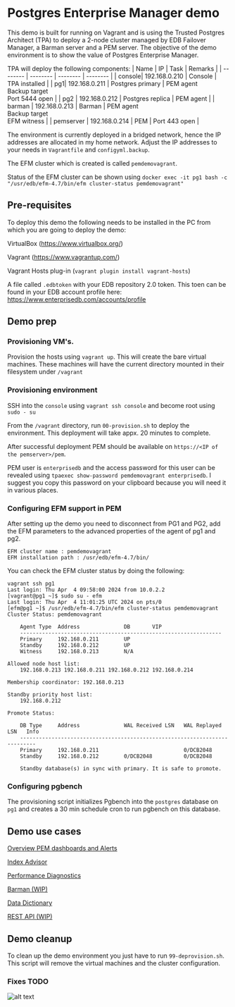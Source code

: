 # Postgres Enterprise Manager demo

This demo is built for running on Vagrant and is using the Trusted Postgres Architect (TPA) to deploy a 2-node cluster managed by EDB Failover Manager, a Barman server and a PEM server.
The objective of the demo environment is to show the value of Postgres Enterprise Manager.

TPA will deploy the following components:
| Name | IP | Task | Remarks |
| -------- | -------- | -------- | -------- |
| console| 192.168.0.210 | Console | TPA installed |
| pg1| 192.168.0.211 | Postgres primary | PEM agent<br>Backup target<br>Port 5444 open |
| pg2 | 192.168.0.212 | Postgres replica | PEM agent |
| barman | 192.168.0.213 | Barman | PEM agent <br> Backup target<br>EFM witness |
| pemserver | 192.168.0.214 | PEM | Port 443 open |

The environment is currently deployed in a bridged network, hence the IP addresses are allocated in my home network. Adjust the IP addresses to your needs in `Vagrantfile` and `configyml.backup`.

The EFM cluster which is created is called `pemdemovagrant`. 

Status of the EFM cluster can be shown using `docker exec -it pg1 bash -c "/usr/edb/efm-4.7/bin/efm cluster-status pemdemovagrant"`
## Pre-requisites
To deploy this demo the following needs to be installed in the PC from which you are going to deploy the demo:

VirtualBox (https://www.virtualbox.org/)

Vagrant (https://www.vagrantup.com/)

Vagrant Hosts plug-in (`vagrant plugin install vagrant-hosts`)

A file called `.edbtoken` with your EDB repository 2.0 token. This toen can be found in your EDB account profile here: https://www.enterprisedb.com/accounts/profile

## Demo prep
### Provisioning VM's.
Provision the hosts using `vagrant up`. This will create the bare virtual machines. These machines will have the current directory mounted in their filesystem under `/vagrant`
### Provisioning environment
SSH into the `console` using `vagrant ssh console` and become root using `sudo - su`

From the `/vagrant` directory, run `00-provision.sh` to deploy the environment. This deployment will take appx. 20 minutes to complete.

After successful deployment PEM should be available on `https://<IP of the pemserver>/pem`. 

PEM user is `enterprisedb` and the access password for this user can be revealed using `tpaexec show-password pemdemovagrant enterprisedb`. I suggest you copy this password on your clipboard because you will need it in various places.

### Configuring EFM support in PEM
After setting up the demo you need to disconnect from PG1 and PG2, add the EFM parameters to the advanced properties of the agent of pg1 and pg2. 
```
EFM cluster name : pemdemovagrant
EFM installation path : /usr/edb/efm-4.7/bin/
```
You can check the EFM cluster status by doing the following:
```
vagrant ssh pg1
Last login: Thu Apr  4 09:58:00 2024 from 10.0.2.2
[vagrant@pg1 ~]$ sudo su - efm
Last login: Thu Apr  4 11:01:25 UTC 2024 on pts/0
[efm@pg1 ~]$ /usr/edb/efm-4.7/bin/efm cluster-status pemdemovagrant
Cluster Status: pemdemovagrant

	Agent Type  Address              DB       VIP
	----------------------------------------------------------------
	Primary     192.168.0.211        UP
	Standby     192.168.0.212        UP
	Witness     192.168.0.213        N/A

Allowed node host list:
	192.168.0.213 192.168.0.211 192.168.0.212 192.168.0.214

Membership coordinator: 192.168.0.213

Standby priority host list:
	192.168.0.212

Promote Status:

	DB Type     Address              WAL Received LSN   WAL Replayed LSN   Info
	---------------------------------------------------------------------------
	Primary     192.168.0.211                           0/DCB2048
	Standby     192.168.0.212        0/DCB2048          0/DCB2048

	Standby database(s) in sync with primary. It is safe to promote.
```
### Configuring pgbench
The provisioning script initializes Pgbench into the `postgres` database on `pg1` and creates a 30 min schedule cron to run pgbench on this database. 


## Demo use cases

[Overview PEM dashboards and Alerts](usecases/dashboards.md)

[Index Advisor](usecases/indexadvisor.md)

[Performance Diagnostics](usecases/performance.md)

[Barman (WIP)](usecases/barman.md)

[Data Dictionary](usecsaes/datadictionary.md)

[REST API (WIP)](usecases/restapi.md)

## Demo cleanup
To clean up the demo environment you just have to run `99-deprovision.sh`. This script will remove the virtual machines and the cluster configuration.

### Fixes TODO
![alt text](image.png)